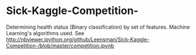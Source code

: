 # Sick-Kaggle-Competition-
Determining health status (Binary classification) by set of features. Machine Learning's algorithms used.
See http://nbviewer.ipython.org/github/Leensman/Sick-Kaggle-Competition-/blob/master/competition.ipynb
